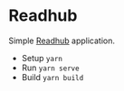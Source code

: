 # Readhub

Simple [Readhub](https://readhub.cn/) application.

- Setup `yarn`
- Run `yarn serve`
- Build `yarn build`
